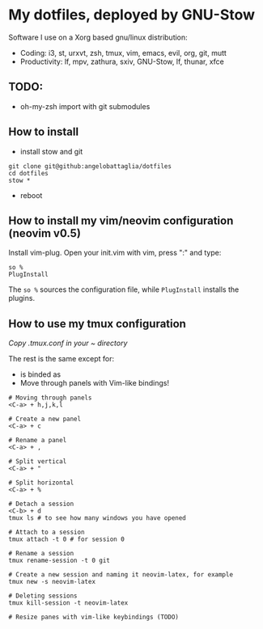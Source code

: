 # My dotfiles, deployed by GNU-Stow

Software I use on a Xorg based gnu/linux distribution:
- Coding: i3, st, urxvt, zsh, tmux, vim, emacs, evil, org, git, mutt
- Productivity: lf, mpv, zathura, sxiv, GNU-Stow, lf, thunar, xfce

## TODO:
- oh-my-zsh import with git submodules

## How to install
- install stow and git
```
git clone git@github:angelobattaglia/dotfiles
cd dotfiles
stow *
```
- reboot

## How to install my vim/neovim configuration (neovim v0.5)

Install vim-plug. Open your init.vim with vim, press ":" and type:

```
so % 
PlugInstall
```

The ```so %``` sources the configuration file, while ```PlugInstall``` installs the plugins.

## How to use my tmux configuration

*Copy .tmux.conf in your ~ directory*

The rest is the same except for:
- <C-b> is binded as <C-a>
- Move through panels with Vim-like bindings!

```
# Moving through panels
<C-a> + h,j,k,l

# Create a new panel
<C-a> + c 

# Rename a panel
<C-a> + ,

# Split vertical
<C-a> + "

# Split horizontal
<C-a> + %

# Detach a session
<C-b> + d
tmux ls # to see how many windows you have opened

# Attach to a session
tmux attach -t 0 # for session 0

# Rename a session
tmux rename-session -t 0 git

# Create a new session and naming it neovim-latex, for example
tmux new -s neovim-latex

# Deleting sessions
tmux kill-session -t neovim-latex

# Resize panes with vim-like keybindings (TODO)
```
